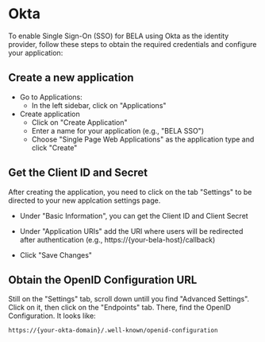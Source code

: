 # Okta
To enable Single Sign-On (SSO) for BELA using Okta as the identity provider, follow these steps to obtain the required credentials and configure your application:

## Create a new application
- Go to Applications:
  - In the left sidebar, click on "Applications"
- Create application
  - Click on "Create Application"
  - Enter a name for your application (e.g., "BELA SSO")
  - Choose "Single Page Web Applications" as the application type and click "Create"

## Get the Client ID and Secret

After creating the application, you need to click on the tab "Settings" to be directed to your new applcation settings page.

 - Under "Basic Information", you can get the Client ID and Client Secret

 - Under "Application URIs" add the URI where users will be redirected after authentication (e.g., https://{your-bela-host}/callback)

- Click "Save Changes"

## Obtain the OpenID Configuration URL

Still on the "Settings" tab, scroll down untill you find "Advanced Settings". Click on it, then click on the "Endpoints" tab. There, find the OpenID Configuration. It looks like:
```
https://{your-okta-domain}/.well-known/openid-configuration
```